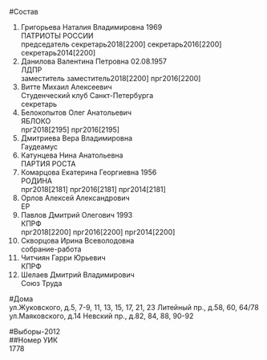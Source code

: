 #Состав  
1. Григорьева Наталия Владимировна 1969  
    ПАТРИОТЫ РОССИИ  
    председатель секретарь2018[2200] секретарь2016[2200] секретарь2014[2200]  
2. Данилова Валентина Петровна 02.08.1957  
    ЛДПР  
    заместитель заместитель2018[2200] прг2016[2200]  
3. Витте Михаил Алексеевич  
    Студенческий клуб Санкт-Петербурга  
    секретарь  
4. Белокопытов Олег Анатольевич  
    ЯБЛОКО  
    прг2018[2195] прг2016[2195]  
5. Дмитриева Вера Владимировна  
    Гаудеамус  
6. Катунцева Нина Анатольевна  
    ПАРТИЯ РОСТА  
7. Комарцова Екатерина Георгиевна 1956  
    РОДИНА  
    прг2018[2181] прг2016[2181] прг2014[2181]  
8. Орлов Алексей Александрович  
    ЕР  
9. Павлов Дмитрий Олегович 1993  
    КПРФ  
    прг2018[2200] прг2016[2200] прг2014[2200]  
10. Скворцова Ирина Всеволодовна  
    собрание-работа  
11. Читчиян Гарри Юрьевич  
    КПРФ  
12. Шелаев Дмитрий Владимирович  
    Союз Труда  
  
#Дома  
ул.Жуковского, д.5, 7-9, 11, 13, 15, 17, 21, 23 Литейный пр., д.58, 60, 64/78 ул.Маяковского, д.14 Невский пр., д.82, 84, 88, 90-92  
  
#Выборы-2012  
##Номер УИК  
1778  
